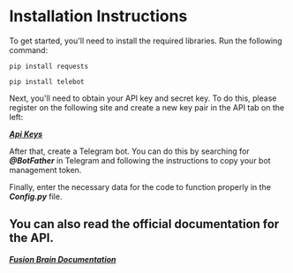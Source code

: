 # Installation Instructions

To get started, you'll need to install the required libraries. Run the following command:

```
pip install requests
```
```
pip install telebot
```
Next, you'll need to obtain your API key and secret key. To do this, please register on the following site and create a new key pair in the API tab on the left:


***[Api Keys](https://fusionbrain.ai/)***


After that, create a Telegram bot. You can do this by searching for ***@BotFather*** in Telegram and following the instructions to copy your bot management token.


Finally, enter the necessary data for the code to function properly in the ***Config.py*** file.

## You can also read the official documentation for the API.
***[Fusion Brain Documentation](https://fusionbrain.ai/docs/ru/doc/api-dokumentaciya/)***

